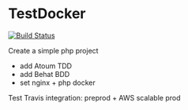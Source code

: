 # TestDocker

[![Build Status](https://travis-ci.org/api-platform/core.svg?branch=master)](https://travis-ci.org/api-platform/core)

Create a simple php project
- add Atoum TDD
- add Behat BDD
- set nginx + php docker

Test Travis integration: preprod + AWS scalable prod
